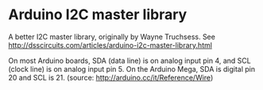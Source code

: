 # Arduino I2C master library

A better I2C master library, originally by Wayne Truchsess. See http://dsscircuits.com/articles/arduino-i2c-master-library.html

On most Arduino boards, SDA (data line) is on analog input pin 4, and SCL (clock line) is on analog input pin 5. On the Arduino Mega, SDA is digital pin 20 and SCL is 21. (source: http://arduino.cc/it/Reference/Wire)
